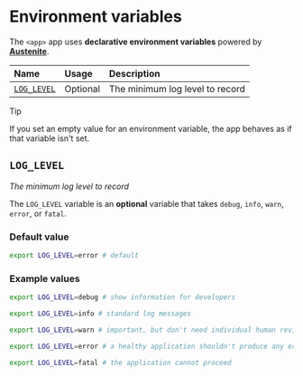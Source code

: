 # Environment variables

The `<app>` app uses **declarative environment variables** powered by
**[Austenite]**.

[austenite]: https://github.com/ezzatron/austenite

| Name                      | Usage    | Description                     |
| :------------------------ | :------- | :------------------------------ |
| [`LOG_LEVEL`](#LOG_LEVEL) | Optional | The minimum log level to record |

> [!TIP]
> If you set an empty value for an environment variable, the app behaves as if
> that variable isn't set.

## `LOG_LEVEL`

_The minimum log level to record_

The `LOG_LEVEL` variable is an **optional** variable
that takes `debug`, `info`, `warn`, `error`, or `fatal`.

### Default value

```sh
export LOG_LEVEL=error # default
```

### Example values

```sh
export LOG_LEVEL=debug # show information for developers
```

```sh
export LOG_LEVEL=info # standard log messages
```

```sh
export LOG_LEVEL=warn # important, but don't need individual human review
```

```sh
export LOG_LEVEL=error # a healthy application shouldn't produce any errors
```

```sh
export LOG_LEVEL=fatal # the application cannot proceed
```
